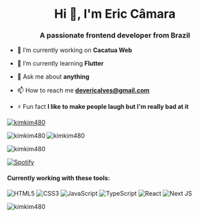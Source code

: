 <h1 align="center">Hi 👋, I'm Eric Câmara</h1>
<h3 align="center">A passionate frontend developer from Brazil</h3>

- 🔭 I’m currently working on **Cacatua Web**

- 🌱 I’m currently learning **Flutter**

- 💬 Ask me about **anything**

- 📫 How to reach me **devericalves@gmail.com**

- ⚡ Fun fact **I like to make people laugh but I'm really bad at it**

<p align="left"> <a href="https://github.com/ryo-ma/github-profile-trophy"><img src="https://github-profile-trophy.vercel.app/?username=kimkim480" alt="kimkim480" /></a> </p>

<p><img align="left" src="https://github-readme-stats.vercel.app/api/top-langs?username=kimkim480&show_icons=true&theme=dark&locale=en&layout=compact" alt="kimkim480" /></p>

<p><img align="center" src="https://github-readme-stats.vercel.app/api?username=kimkim480&show_icons=true&theme=dark&locale=en" alt="kimkim480" /></p>

<p><img align="center" src="https://github-readme-streak-stats.herokuapp.com/?user=kimkim480&theme=dark" alt="kimkim480" /></p>

[![Spotify](https://spotify-playing-kpiq9hkbx.vercel.app/api/spotify)](https://open.spotify.com/user/22nzk2v6g7s7zb2vkyywgri3i)

<h4 align="left">Currently working with these tools: </h4>

<p align="left">
  <img alt="HTML5" src="https://img.shields.io/badge/html5-%23E34F26.svg?&style=for-the-badge&logo=html5&logoColor=white"/>
  <img alt="CSS3" src="https://img.shields.io/badge/css3-%231572B6.svg?&style=for-the-badge&logo=css3&logoColor=white"/>
  <img alt="JavaScript" src="https://img.shields.io/badge/javascript-%23323330.svg?&style=for-the-badge&logo=javascript&logoColor=%23F7DF1E"/>
  <img alt="TypeScript" src="https://img.shields.io/badge/typescript-%23007ACC.svg?&style=for-the-badge&logo=typescript&logoColor=white"/>
  <img alt="React" src="https://img.shields.io/badge/react-%2320232a.svg?&style=for-the-badge&logo=react&logoColor=%2361DAFB"/>
  <img alt="Next JS" src="https://img.shields.io/badge/nextjs-%23000000.svg?&style=for-the-badge&logo=next.js&logoColor=white"/>
</p>

<p align="left"> <img src="https://komarev.com/ghpvc/?username=kimkim480&label=Profile%20views&color=10b40e&style=plastic" alt="kimkim480" /> </p>
